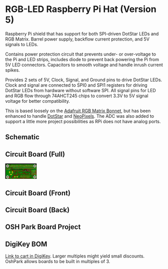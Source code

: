 # RGB-LED Raspberry Pi Hat  (Version 5)
Raspberry Pi shield that has support for both SPI-driven DotStar LEDs and RGB Matrix. Barrel power supply, backflow current protection, and 5V signals to LEDs.

Contains power protection circuit that prevents under- or over-voltage to the Pi and LED strips, includes diode to prevent back powering the Pi from 5V LED connectors. Capacitors to smooth voltage and handle inrush current spikes.

Provides 2 sets of 5V, Clock, Signal, and Ground pins to drive DotStar LEDs. Clock and signal are connected to SPI0 and SPI1 registers for driving DotStar LEDs from hardware without software SPI. All signal pins for LED and RGB flow through ‎74AHCT245 chips to convert 3.3V to 5V signal voltage for better compatibility.

This is based loosely on the [Adafruit RGB Matrix Bonnet](https://learn.adafruit.com/adafruit-rgb-matrix-bonnet-for-raspberry-pi/), but has been enhanced to handle [DotStar](https://www.adafruit.com/category/885) and [NeoPixels](https://www.adafruit.com/category/168). The ADC was also added to support a little more project possibilities as RPi does not have analog ports.

## Schematic

## Circuit Board (Full)
<img src='https://raw.githubusercontent.com/jrowe88/RPi-LED-RGBMatrix-Hat/master/documentation/fullboard.png' style="width:100px;"></img>
## Circuit Board (Front)

## Circuit Board (Back)

## OSH Park Board Project


## DigiKey BOM
[Link to cart in DigiKey](https://www.digikey.com/short/p8nr4q).  Larger multiples might yield small discounts.  OshPark allows boards to be built in multiples of 3.

